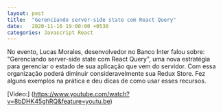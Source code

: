 ```yaml
---
layout: post
title:  "Gerenciando server-side state com React Query"
date:   2020-11-16 19:00:00 +0530
categories: Javascript React
---
```

No evento, Lucas Morales, desenvolvedor no Banco Inter falou sobre: "Gerenciando server-side state com React Query", uma nova estratégia para gerenciar o estado de sua aplicação que vem do servidor. Com essa organização poderá diminuir consideravelmente sua Redux Store. Fez alguns exemplos na prática e deu dicas de como usar esses recursos.

[Video:] (https://www.youtube.com/watch?v=8bDHK45ghRQ&feature=youtu.be)
